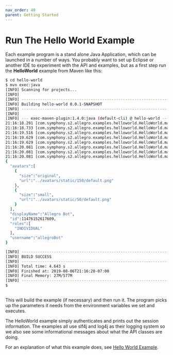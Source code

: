 ```yaml
---
nav_order: 40
parent: Getting Started
---
```

# Run The Hello World Example

Each example program is a stand alone Java Application, which can be launched in a number of ways. You probably
want to set up Eclipse or another IDE to experiment with the API and examples, but as a first step run the
__HelloWorld__ example from Maven like this:

```sh
$ cd hello-world
$ mvn exec:java
[INFO] Scanning for projects...
[INFO] 
[INFO] ------------------------------------------------------------------------
[INFO] Building hello-world 0.0.1-SNAPSHOT
[INFO] ------------------------------------------------------------------------
[INFO] 
[INFO] --- exec-maven-plugin:1.4.0:java (default-cli) @ hello-world ---
21:16:18.291 [com.symphony.s2.allegro.examples.helloworld.HelloWorld.main()] INFO  com.symphony.oss.allegro.api.AllegroApi - AllegroApi constructor start
21:16:18.733 [com.symphony.s2.allegro.examples.helloworld.HelloWorld.main()] INFO  com.symphony.oss.allegro.api.AllegroApi - sbe auth....
21:16:19.516 [com.symphony.s2.allegro.examples.helloworld.HelloWorld.main()] INFO  com.symphony.oss.allegro.api.AllegroApi - fetch podInfo_....
21:16:19.629 [com.symphony.s2.allegro.examples.helloworld.HelloWorld.main()] INFO  com.symphony.oss.allegro.api.AllegroApi - fetch 
21:16:19.629 [com.symphony.s2.allegro.examples.helloworld.HelloWorld.main()] INFO  com.symphony.oss.allegro.api.AllegroApi - keymanager auth....
21:16:20.081 [com.symphony.s2.allegro.examples.helloworld.HelloWorld.main()] INFO  com.symphony.oss.allegro.api.AllegroApi - principalHash_ = rvnLsBmjsnGaKUW2HQWfERkM+Fjv5eNvE2hePJA/vFkBAQ==
21:16:20.081 [com.symphony.s2.allegro.examples.helloworld.HelloWorld.main()] INFO  com.symphony.oss.allegro.api.AllegroApi - userId_ = 11476152617609
21:16:20.081 [com.symphony.s2.allegro.examples.helloworld.HelloWorld.main()] INFO  com.symphony.oss.allegro.api.AllegroApi - allegroApi constructor done.
{
  "avatars":[
    {
      "size":"original",
      "url":"../avatars/static/150/default.png"
    },
    {
      "size":"small",
      "url":"../avatars/static/50/default.png"
    }
  ],
  "displayName":"Allegro Bot",
  "id":11476152617609,
  "roles":[
    "INDIVIDUAL"
  ],
  "username":"allegroBot"
}

[INFO] ------------------------------------------------------------------------
[INFO] BUILD SUCCESS
[INFO] ------------------------------------------------------------------------
[INFO] Total time: 4.643 s
[INFO] Finished at: 2019-08-06T21:16:20-07:00
[INFO] Final Memory: 27M/577M
[INFO] ------------------------------------------------------------------------
$ 
 
```

This will build the example (if necessary) and then run it. The program picks up the parameters it needs from
the environment variables we set and executes.

The HelloWorld example simply authenticates and prints out the session information. The examples all use
slf4j and log4j as their logging system so we also see some informational messages about what the API classes
are doing.

For an explanation of what this example does, see [Hello World Example](../HelloWorld.md).